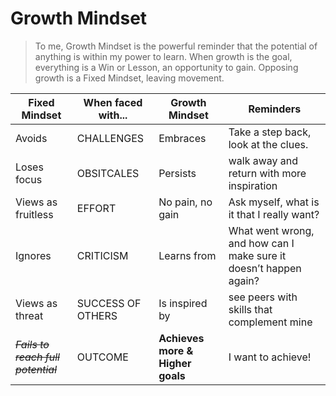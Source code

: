 # **Growth Mindset**
> To me, Growth Mindset is the powerful reminder that the potential of anything is within my power to learn.  When growth is the goal, everything is a Win or Lesson, an opportunity to gain.  Opposing growth is a Fixed Mindset, leaving movement. 

Fixed Mindset | When faced with... | Growth Mindset | Reminders
------------- | ------------------ | -------------- | ---------
Avoids | CHALLENGES | Embraces | Take a step back, look at the clues.
Loses focus | OBSITCALES | Persists | walk away and return with more inspiration
Views as fruitless | EFFORT | No pain, no gain | Ask myself, what is it that I really want?
Ignores | CRITICISM | Learns from | What went wrong, and how can I make sure it doesn’t happen again?
Views as threat | SUCCESS OF OTHERS | Is inspired by | see peers with skills that complement mine
~~*Fails to reach full potential*~~ | OUTCOME | **Achieves more & Higher goals** | I want to achieve!
